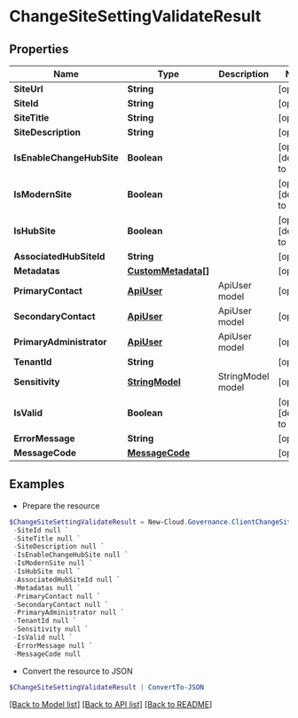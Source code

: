 # ChangeSiteSettingValidateResult
## Properties

Name | Type | Description | Notes
------------ | ------------- | ------------- | -------------
**SiteUrl** | **String** |  | [optional] 
**SiteId** | **String** |  | [optional] 
**SiteTitle** | **String** |  | [optional] 
**SiteDescription** | **String** |  | [optional] 
**IsEnableChangeHubSite** | **Boolean** |  | [optional] [default to $false]
**IsModernSite** | **Boolean** |  | [optional] [default to $false]
**IsHubSite** | **Boolean** |  | [optional] [default to $false]
**AssociatedHubSiteId** | **String** |  | [optional] 
**Metadatas** | [**CustomMetadata[]**](CustomMetadata.md) |  | [optional] 
**PrimaryContact** | [**ApiUser**](ApiUser.md) | ApiUser model | [optional] 
**SecondaryContact** | [**ApiUser**](ApiUser.md) | ApiUser model | [optional] 
**PrimaryAdministrator** | [**ApiUser**](ApiUser.md) | ApiUser model | [optional] 
**TenantId** | **String** |  | [optional] 
**Sensitivity** | [**StringModel**](StringModel.md) | StringModel model | [optional] 
**IsValid** | **Boolean** |  | [optional] [default to $false]
**ErrorMessage** | **String** |  | [optional] 
**MessageCode** | [**MessageCode**](MessageCode.md) |  | [optional] 

## Examples

- Prepare the resource
```powershell
$ChangeSiteSettingValidateResult = New-Cloud.Governance.ClientChangeSiteSettingValidateResult  -SiteUrl null `
 -SiteId null `
 -SiteTitle null `
 -SiteDescription null `
 -IsEnableChangeHubSite null `
 -IsModernSite null `
 -IsHubSite null `
 -AssociatedHubSiteId null `
 -Metadatas null `
 -PrimaryContact null `
 -SecondaryContact null `
 -PrimaryAdministrator null `
 -TenantId null `
 -Sensitivity null `
 -IsValid null `
 -ErrorMessage null `
 -MessageCode null
```

- Convert the resource to JSON
```powershell
$ChangeSiteSettingValidateResult | ConvertTo-JSON
```

[[Back to Model list]](../README.md#documentation-for-models) [[Back to API list]](../README.md#documentation-for-api-endpoints) [[Back to README]](../README.md)


